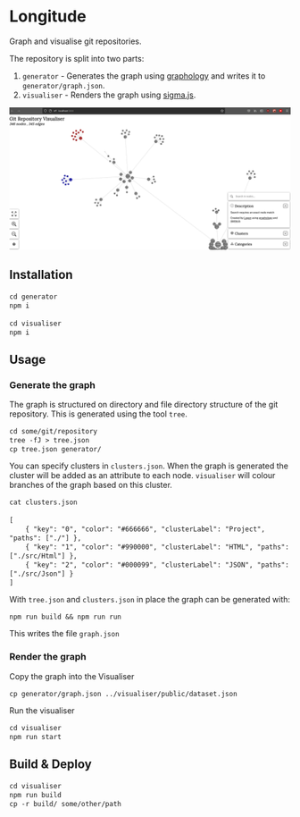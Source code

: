# Longitude
Graph and visualise git repositories.

The repository is split into two parts:

1. `generator` - Generates the graph using [graphology](https://github.com/graphology/graphology) and writes it to `generator/graph.json`.
2. `visualiser` - Renders the graph using [sigma.js](https://github.com/jacomyal/sigma.js).

![Longitude](./docs/visualiser.png)

## Installation

    cd generator
    npm i

    cd visualiser
    npm i

## Usage

### Generate the graph
The graph is structured on directory and file directory structure of the git repository. This is generated using the tool `tree`.

    cd some/git/repository
    tree -fJ > tree.json
    cp tree.json generator/

You can specify clusters in `clusters.json`. When the graph is generated the cluster will be added as an attribute to each node. `visualiser` will colour branches of the graph based on this cluster.

    cat clusters.json

    [
        { "key": "0", "color": "#666666", "clusterLabel": "Project", "paths": ["./"] },
        { "key": "1", "color": "#990000", "clusterLabel": "HTML", "paths": ["./src/Html"] },
        { "key": "2", "color": "#000099", "clusterLabel": "JSON", "paths": ["./src/Json"] }
    ]

With `tree.json` and `clusters.json` in place the graph can be generated with:

    npm run build && npm run run

This writes the file `graph.json`

### Render the graph
Copy the graph into the Visualiser

    cp generator/graph.json ../visualiser/public/dataset.json

Run the visualiser

    cd visualiser
    npm run start

## Build & Deploy

    cd visualiser
    npm run build
    cp -r build/ some/other/path





